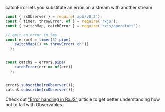 <!--
name:		
title:		catchError
pageTitle:	RxJS catchError operator example + marble diagram
desc:		catchError lets you substitute an error on a stream with another stream:
docsUrl:	https://rxjs.dev/api/operators/catchError
-->

catchError lets you substitute an error on a stream with another stream

```js
const { rxObserver } = require('api/v0.3');
const { timer, throwError, of } = require('rxjs');
const { switchMap, catchError } = require('rxjs/operators');

// emit an error in 5ms
const error$ = timer(5).pipe(
    switchMap(() => throwError('oh'))
  );


const catch$ = error$.pipe(
    catchError(err => of(err))
  );


error$.subscribe(rxObserver());
catch$.subscribe(rxObserver());

```

Check out ["Error handling in RxJS"](https://medium.com/@kddsky/error-handling-in-rxjs-bac0f96a7def) article to get better understanding how not to fail with Observables.
